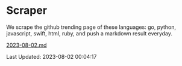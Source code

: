 # Scraper

We scrape the github trending page of these languages: go, python, javascript, swift, html, ruby, and push a markdown result everyday.

[2023-08-02.md](https://github.com/henson/Scraper/blob/master/2023-08-02.md)

Last Updated: 2023-08-02 00:04:17